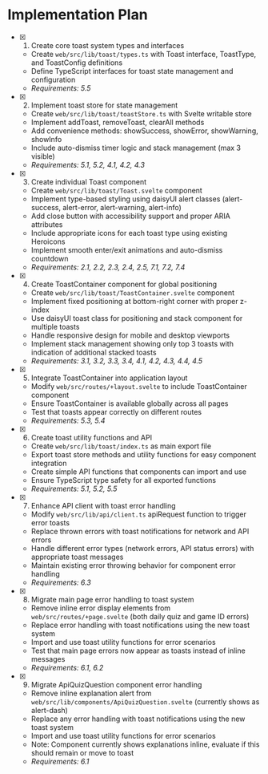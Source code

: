 # Implementation Plan

- [x] 1. Create core toast system types and interfaces
  - Create `web/src/lib/toast/types.ts` with Toast interface, ToastType, and ToastConfig definitions
  - Define TypeScript interfaces for toast state management and configuration
  - _Requirements: 5.5_

- [x] 2. Implement toast store for state management
  - Create `web/src/lib/toast/toastStore.ts` with Svelte writable store
  - Implement addToast, removeToast, clearAll methods
  - Add convenience methods: showSuccess, showError, showWarning, showInfo
  - Include auto-dismiss timer logic and stack management (max 3 visible)
  - _Requirements: 5.1, 5.2, 4.1, 4.2, 4.3_

- [x] 3. Create individual Toast component
  - Create `web/src/lib/toast/Toast.svelte` component
  - Implement type-based styling using daisyUI alert classes (alert-success, alert-error, alert-warning, alert-info)
  - Add close button with accessibility support and proper ARIA attributes
  - Include appropriate icons for each toast type using existing Heroicons
  - Implement smooth enter/exit animations and auto-dismiss countdown
  - _Requirements: 2.1, 2.2, 2.3, 2.4, 2.5, 7.1, 7.2, 7.4_

- [x] 4. Create ToastContainer component for global positioning
  - Create `web/src/lib/toast/ToastContainer.svelte` component
  - Implement fixed positioning at bottom-right corner with proper z-index
  - Use daisyUI toast class for positioning and stack component for multiple toasts
  - Handle responsive design for mobile and desktop viewports
  - Implement stack management showing only top 3 toasts with indication of additional stacked toasts
  - _Requirements: 3.1, 3.2, 3.3, 3.4, 4.1, 4.2, 4.3, 4.4, 4.5_

- [x] 5. Integrate ToastContainer into application layout
  - Modify `web/src/routes/+layout.svelte` to include ToastContainer component
  - Ensure ToastContainer is available globally across all pages
  - Test that toasts appear correctly on different routes
  - _Requirements: 5.3, 5.4_

- [x] 6. Create toast utility functions and API
  - Create `web/src/lib/toast/index.ts` as main export file
  - Export toast store methods and utility functions for easy component integration
  - Create simple API functions that components can import and use
  - Ensure TypeScript type safety for all exported functions
  - _Requirements: 5.1, 5.2, 5.5_

- [x] 7. Enhance API client with toast error handling
  - Modify `web/src/lib/api/client.ts` apiRequest function to trigger error toasts
  - Replace thrown errors with toast notifications for network and API errors
  - Handle different error types (network errors, API status errors) with appropriate toast messages
  - Maintain existing error throwing behavior for component error handling
  - _Requirements: 6.3_

- [x] 8. Migrate main page error handling to toast system
  - Remove inline error display elements from `web/src/routes/+page.svelte` (both daily quiz and game ID errors)
  - Replace error handling with toast notifications using the new toast system
  - Import and use toast utility functions for error scenarios
  - Test that main page errors now appear as toasts instead of inline messages
  - _Requirements: 6.1, 6.2_

- [x] 9. Migrate ApiQuizQuestion component error handling
  - Remove inline explanation alert from `web/src/lib/components/ApiQuizQuestion.svelte` (currently shows as alert-dash)
  - Replace any error handling with toast notifications using the new toast system
  - Import and use toast utility functions for error scenarios
  - Note: Component currently shows explanations inline, evaluate if this should remain or move to toast
  - _Requirements: 6.1_
